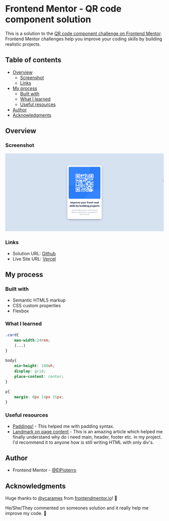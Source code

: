 # Frontend Mentor - QR code component solution

This is a solution to the [QR code component challenge on Frontend Mentor](https://www.frontendmentor.io/challenges/qr-code-component-iux_sIO_H). Frontend Mentor challenges help you improve your coding skills by building realistic projects. 

## Table of contents

- [Overview](#overview)
  - [Screenshot](#screenshot)
  - [Links](#links)
- [My process](#my-process)
  - [Built with](#built-with)
  - [What I learned](#what-i-learned)
  - [Useful resources](#useful-resources)
- [Author](#author)
- [Acknowledgments](#acknowledgments)


## Overview

### Screenshot

![](./screenshot.png)

### Links

- Solution URL: [Github](https://github.com/ElPioterro/qr-code-component-main)
- Live Site URL: [Vercel](https://qr-code-component-main.vercel.app/)

## My process

### Built with

- Semantic HTML5 markup
- CSS custom properties
- Flexbox

### What I learned

```css
.card{
    max-width:24rem;
    (...)
}
```

```css
body{
    min-height: 100vh;
    display: grid;
    place-content: center;
}
```
```css
p{ 
    margin: 0px 14px 15px;
}
```

### Useful resources

- [Paddings!](https://developer.mozilla.org/en-US/docs/Web/CSS/padding) - This helped me with padding syntax.
- [Landmark on page content](https://dequeuniversity.com/rules/axe/4.3/region?application=axeAPI) - This is an amazing article which helped me finally understand why do i need main, header, footer etc. in my project. I'd recommend it to anyone how is still writing HTML with only div's.

## Author

- Frontend Mentor - [@ElPioterro](https://www.frontendmentor.io/profile/ElPioterro)


## Acknowledgments

Huge thanks to [@vcarames](https://www.frontendmentor.io/profile/vcarames) from [frontendmentor.io](https://www.frontendmentor.io)! 💎

He/She/They commented on someones solution and it really help me improve my code. 🥳
